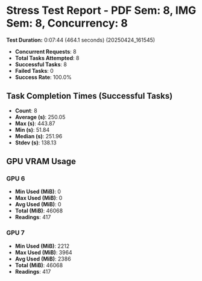 # Stress Test Report - PDF Sem: 8, IMG Sem: 8, Concurrency: 8

**Test Duration:** 0:07:44 (464.1 seconds) (20250424_161545)

- **Concurrent Requests**: 8
- **Total Tasks Attempted**: 8
- **Successful Tasks**: 8
- **Failed Tasks**: 0
- **Success Rate**: 100.0%

## Task Completion Times (Successful Tasks)

- **Count**: 8
- **Average (s)**: 250.05
- **Max (s)**: 443.87
- **Min (s)**: 51.84
- **Median (s)**: 251.96
- **Stdev (s)**: 138.13

## GPU VRAM Usage

### GPU 6

- **Min Used (MiB)**: 0
- **Max Used (MiB)**: 0
- **Avg Used (MiB)**: 0
- **Total (MiB)**: 46068
- **Readings**: 417

### GPU 7

- **Min Used (MiB)**: 2212
- **Max Used (MiB)**: 3964
- **Avg Used (MiB)**: 2386
- **Total (MiB)**: 46068
- **Readings**: 417


